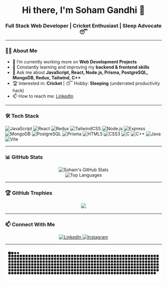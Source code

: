 <h1 align="center">Hi there, I'm Soham Gandhi 👋</h1>
<h3 align="center">Full Stack Web Developer | Cricket Enthusiast | Sleep Advocate 😴</h3>

---

### 👨‍💻 About Me

- 🔭 I’m currently working more on **Web Development Projects**
- 🌱 Constantly learning and improving my **backend & frontend skills**
- 💬 Ask me about **JavaScript, React, Node.js, Prisma, PostgreSQL, MongoDB, Redux, Tailwind, C++**
- 🏆 Interested in: **Cricket** | 😴 Hobby: **Sleeping** (underrated productivity hack)
- 📫 How to reach me: [LinkedIn](https://www.linkedin.com/in/soham-gandhi-57b856266/)

---

### 🛠️ Tech Stack

![JavaScript](https://img.shields.io/badge/-JavaScript-black?style=flat-square&logo=javascript)
![React](https://img.shields.io/badge/-React-black?style=flat-square&logo=react)
![Redux](https://img.shields.io/badge/-Redux-black?style=flat-square&logo=redux)
![TailwindCSS](https://img.shields.io/badge/-TailwindCSS-black?style=flat-square&logo=tailwind-css)
![Node.js](https://img.shields.io/badge/-Node.js-black?style=flat-square&logo=node.js)
![Express](https://img.shields.io/badge/-Express-black?style=flat-square&logo=express)
![MongoDB](https://img.shields.io/badge/-MongoDB-black?style=flat-square&logo=mongodb)
![PostgreSQL](https://img.shields.io/badge/-PostgreSQL-black?style=flat-square&logo=postgresql)
![Prisma](https://img.shields.io/badge/-Prisma-black?style=flat-square&logo=prisma)
![HTML5](https://img.shields.io/badge/-HTML5-black?style=flat-square&logo=html5)
![CSS3](https://img.shields.io/badge/-CSS3-black?style=flat-square&logo=css3)
![C](https://img.shields.io/badge/-C-black?style=flat-square&logo=c)
![C++](https://img.shields.io/badge/-C++-black?style=flat-square&logo=cplusplus)
![Java](https://img.shields.io/badge/-Java-black?style=flat-square&logo=java)
![Vite](https://img.shields.io/badge/-Vite-black?style=flat-square&logo=vite)

---

### 📊 GitHub Stats

<p align="center">
  <img src="https://github-readme-stats.vercel.app/api?username=soham-0-0-7&show_icons=true&theme=radical" alt="Soham's GitHub Stats" />
  <br/>
  <img src="https://github-readme-stats.vercel.app/api/top-langs/?username=soham-0-0-7&layout=compact&theme=radical" alt="Top Languages"/>
</p>

---

### 🏆 GitHub Trophies

<p align="center">
  <img src="https://github-profile-trophy.vercel.app/?username=soham-0-0-7&theme=darkhub&column=7"/>
</p>

---

### 📫 Connect With Me

<p align="center">
  <a href="https://www.linkedin.com/in/soham-gandhi-57b856266/" target="_blank">
    <img alt="LinkedIn" src="https://img.shields.io/badge/LinkedIn-blue?style=flat-square&logo=linkedin">
  </a>
  <a href="https://www.instagram.com/soham___007?igsh=Ym1mOWUzb2t4eG1m&utm_source=qr" target="_blank">
    <img alt="Instagram" src="https://img.shields.io/badge/Instagram-E4405F?style=flat-square&logo=instagram&logoColor=white" />
  </a>
</p>

---

![Snake animation](https://raw.githubusercontent.com/Platane/snk/output/github-contribution-grid-snake.svg)

